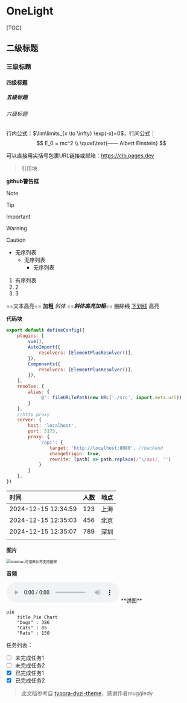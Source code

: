 # OneLight

[TOC]

## 二级标题

### 三级标题

#### 四级标题

##### 五级标题

###### 六级标题



行内公式：$\lim\limits_{x \to \infty} \exp(-x)=0$，行间公式：
$$
E_0 = mc^2 \\
\quad\text{—— Albert Einstein}
$$

可以直接用尖括号包裹URL链接或邮箱：<https://clb.pages.dev>

> 引用块
>

**github警告框**

> [!NOTE]
>
> 

> [!TIP]
>
> 

> [!IMPORTANT]
>
> 

> [!WARNING]
>
> 

> [!CAUTION]
>
> 


- 无序列表
  - 无序列表 
    - 无序列表

1. 有序列表
2. 2
3. 3

==文本高亮== __加粗__ *斜体* ==***斜体高亮加粗***== ~~删除线~~ <u>下划线</u> <span alt='highlight'>高亮</span>

**代码块**

```js
export default defineConfig({
    plugins: [
        vue(),
        AutoImport({
            resolvers: [ElementPlusResolver()],
        }),
        Components({
            resolvers: [ElementPlusResolver()],
        }),
    ],
    resolve: {
        alias: {
            '@': fileURLToPath(new URL('./src', import.meta.url))
        }
    },
    //http proxy
    server: {
        host: 'localhost',
        port: 5173,
        proxy: {
            '/api': {
                target: 'http://localhost:8080', //backend
                changeOrigin: true,
                rewrite: (path) => path.replace(/^\/api/, '')
            }
        }
    },
})
```

| 时间                | 人数 | 地点 |
| :------------------ | :--: | ---: |
| 2024-12-15 12:34:59 | 123  | 上海 |
| 2024-12-15 12:35:03 | 456  | 北京 |
| 2024-12-15 12:35:07 | 789  | 深圳 |
|                     |      |      |

**图片**

<img src="https://cdn.jsdelivr.net/gh/talentcao/i@main/202411071613614.gif" style="zoom: 67%;" alt="shadow-可惜默认不支持图释" />

**音频**

<audio controls="controls">
  <source src="https://bin-music.netlify.app/songs/ラブソングが歌えない-結束バンド.mp3" type="audio/mp3" />
</audio>
**饼图**

```mermaid
pie
    title Pie Chart
    "Dogs" : 386
    "Cats" : 85
    "Rats" : 150 
```


任务列表：

- [ ] 未完成任务1
- [ ] 未完成任务2
- [x] 已完成任务1
- [x] 已完成任务2

> 此文档参考自 [typora-dyzj-theme](https://github.com/muggledy/typora-dyzj-theme)，感谢作者muggledy
